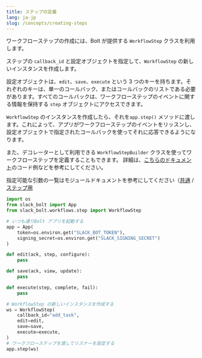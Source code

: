 ```yaml
---
title: ステップの定義
lang: ja-jp
slug: /concepts/creating-steps
---
```


ワークフローステップの作成には、Bolt が提供する `WorkflowStep` クラスを利用します。

ステップの `callback_id` と設定オブジェクトを指定して、`WorkflowStep` の新しいインスタンスを作成します。

設定オブジェクトは、`edit`、`save`、`execute` という 3 つのキーを持ちます。それぞれのキーは、単一のコールバック、またはコールバックのリストである必要があります。すべてのコールバックは、ワークフローステップのイベントに関する情報を保持する `step` オブジェクトにアクセスできます。

`WorkflowStep` のインスタンスを作成したら、それを`app.step()` メソッドに渡します。これによって、アプリがワークフローステップのイベントをリッスンし、設定オブジェクトで指定されたコールバックを使ってそれに応答できるようになります。

また、デコレーターとして利用できる `WorkflowStepBuilder` クラスを使ってワークフローステップを定義することもできます。 詳細は、[こちらのドキュメント](https://slack.dev/bolt-python/api-docs/slack_bolt/workflows/step/step.html#slack_bolt.workflows.step.step.WorkflowStepBuilder)のコード例などを参考にしてください。

指定可能な引数の一覧はモジュールドキュメントを参考にしてください（<a href="https://slack.dev/bolt-python/api-docs/slack_bolt/kwargs_injection/args.html">共通</a> / <a href="https://slack.dev/bolt-python/api-docs/slack_bolt/workflows/step/utilities/index.html">ステップ用</a>

```python
import os
from slack_bolt import App
from slack_bolt.workflows.step import WorkflowStep

# いつも通りBolt アプリを起動する
app = App(
    token=os.environ.get("SLACK_BOT_TOKEN"),
    signing_secret=os.environ.get("SLACK_SIGNING_SECRET")
)

def edit(ack, step, configure):
    pass

def save(ack, view, update):
    pass

def execute(step, complete, fail):
    pass

# WorkflowStep の新しいインスタンスを作成する
ws = WorkflowStep(
    callback_id="add_task",
    edit=edit,
    save=save,
    execute=execute,
)
# ワークフローステップを渡してリスナーを設定する
app.step(ws)
```